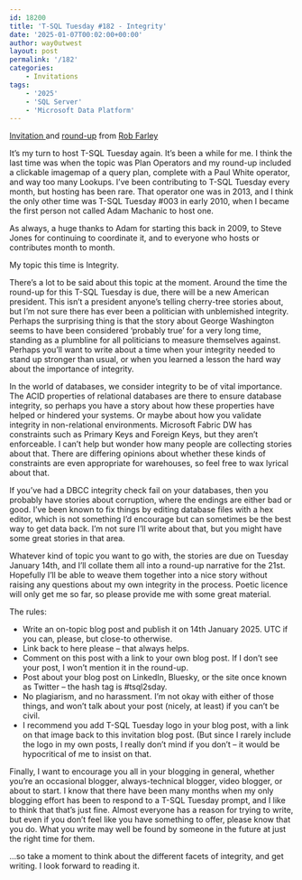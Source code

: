 ```yaml
---
id: 18200
title: 'T-SQL Tuesday #182 - Integrity'
date: '2025-01-07T00:02:00+00:00'
author: way0utwest
layout: post
permalink: '/182'
categories:
    - Invitations
tags:
    - '2025'
    - 'SQL Server'
    - 'Microsoft Data Platform'
---
```


[Invitation ](https://lobsterpot.com.au/blog/2025/01/07/t-sql-tuesday-invitation-182-integrity/) and [round-up](https://lobsterpot.com.au/blog/2025/01/16/round-up-for-t-sql-tuesday-182-integrity/) from [Rob Farley](https://lobsterpot.com.au/blog/)

It’s my turn to host T-SQL Tuesday again. It’s been a while for me. I think the last time was when the topic was Plan Operators and my round-up included a clickable imagemap of a query plan, complete with a Paul White operator, and way too many Lookups. I’ve been contributing to T-SQL Tuesday every month, but hosting has been rare. That operator one was in 2013, and I think the only other time was T-SQL Tuesday #003 in early 2010, when I became the first person not called Adam Machanic to host one.

As always, a huge thanks to Adam for starting this back in 2009, to Steve Jones for continuing to coordinate it, and to everyone who hosts or contributes month to month.

My topic this time is Integrity.

There’s a lot to be said about this topic at the moment. Around the time the round-up for this T-SQL Tuesday is due, there will be a new American president. This isn’t a president anyone’s telling cherry-tree stories about, but I’m not sure there has ever been a politician with unblemished integrity. Perhaps the surprising thing is that the story about George Washington seems to have been considered ‘probably true’ for a very long time, standing as a plumbline for all politicians to measure themselves against. Perhaps you’ll want to write about a time when your integrity needed to stand up stronger than usual, or when you learned a lesson the hard way about the importance of integrity.

In the world of databases, we consider integrity to be of vital importance. The ACID properties of relational databases are there to ensure database integrity, so perhaps you have a story about how these properties have helped or hindered your systems. Or maybe about how you validate integrity in non-relational environments. Microsoft Fabric DW has constraints such as Primary Keys and Foreign Keys, but they aren’t enforceable. I can’t help but wonder how many people are collecting stories about that. There are differing opinions about whether these kinds of constraints are even appropriate for warehouses, so feel free to wax lyrical about that.

If you’ve had a DBCC integrity check fail on your databases, then you probably have stories about corruption, where the endings are either bad or good. I’ve been known to fix things by editing database files with a hex editor, which is not something I’d encourage but can sometimes be the best way to get data back. I’m not sure I’ll write about that, but you might have some great stories in that area.

Whatever kind of topic you want to go with, the stories are due on Tuesday January 14th, and I’ll collate them all into a round-up narrative for the 21st. Hopefully I’ll be able to weave them together into a nice story without raising any questions about my own integrity in the process. Poetic licence will only get me so far, so please provide me with some great material.

The rules:

- Write an on-topic blog post and publish it on 14th January 2025. UTC if you can, please, but close-to otherwise.
- Link back to here please – that always helps.
- Comment on this post with a link to your own blog post. If I don’t see your post, I won’t mention it in the round-up.
- Post about your blog post on LinkedIn, Bluesky, or the site once known as Twitter – the hash tag is #tsql2sday.
- No plagiarism, and no harassment. I’m not okay with either of those things, and won’t talk about your post (nicely, at least) if you can’t be civil.
- I recommend you add T-SQL Tuesday logo in your blog post, with a link on that image back to this invitation blog post. (But since I rarely include the logo in my own posts, I really don’t mind if you don’t – it would be hypocritical of me to insist on that.

Finally, I want to encourage you all in your blogging in general, whether you’re an occasional blogger, always-technical blogger, video blogger, or about to start. I know that there have been many months when my only blogging effort has been to respond to a T-SQL Tuesday prompt, and I like to think that that’s just fine. Almost everyone has a reason for trying to write, but even if you don’t feel like you have something to offer, please know that you do. What you write may well be found by someone in the future at just the right time for them.

…so take a moment to think about the different facets of integrity, and get writing. I look forward to reading it.
